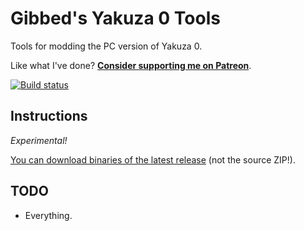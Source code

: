 # Gibbed's Yakuza 0 Tools

Tools for modding the PC version of Yakuza 0.

Like what I've done? **[Consider supporting me on Patreon](http://patreon.com/gibbed)**.

[![Build status](https://ci.appveyor.com/api/projects/status/p3q4ml8567bxlvx3/branch/master?svg=true)](https://ci.appveyor.com/project/gibbed/gibbed-yakuza0/branch/master)

## Instructions

*Experimental!*

[You can download binaries of the latest release](https://github.com/gibbed/Gibbed.Yakuza0/releases/latest) (not the source ZIP!).

## TODO
* Everything.
